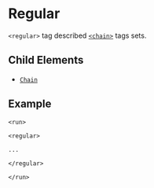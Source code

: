 Regular
===========

`<regular>` tag described [`<chain>`](Element/run/regular/chain.md) tags sets.

<h2>Child Elements</h2>

* [`Chain`](Element/run/regular/chain.md)

<h2>Example</h2>

```
<run>

<regular>

...

</regular>

</run>
```
